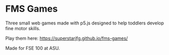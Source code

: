 # FMS Games
Three small web games made with p5.js designed to help toddlers develop fine motor skills.

Play them here: https://superstarjfg.github.io/fms-games/

Made for FSE 100 at ASU.
